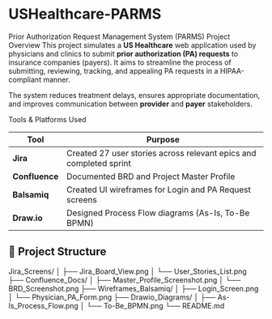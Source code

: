 # USHealthcare-PARMS
Prior Authorization Request Management System (PARMS)
Project Overview
This project simulates a **US Healthcare** web application used by physicians and clinics to submit **prior authorization (PA) requests** to insurance companies (payers). It aims to streamline the process of submitting, reviewing, tracking, and appealing PA requests in a HIPAA-compliant manner.

The system reduces treatment delays, ensures appropriate documentation, and improves communication between **provider** and **payer** stakeholders.

Tools & Platforms Used

| Tool            | Purpose |
|-----------------|---------|
| **Jira**        | Created 27 user stories across relevant epics and completed sprint |
| **Confluence**  | Documented BRD and Project Master Profile |
| **Balsamiq**    | Created UI wireframes for Login and PA Request screens |
| **Draw.io**     | Designed Process Flow diagrams (As-Is, To-Be BPMN) |


## 📁 Project Structure
Jira_Screens/
│ ├── Jira_Board_View.png
│ └── User_Stories_List.png
├── Confluence_Docs/
│ ├── Master_Profile_Screenshot.png
│ └── BRD_Screenshot.png
├── Wireframes_Balsamiq/
│ ├── Login_Screen.png
│ └── Physician_PA_Form.png
├── Drawio_Diagrams/
│ ├── As-Is_Process_Flow.png
│ └── To-Be_BPMN.png
└── README.md
